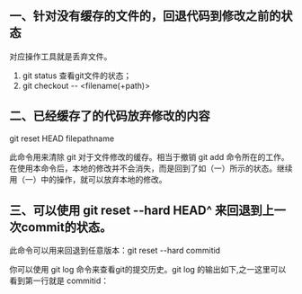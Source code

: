 ## 一、针对没有缓存的文件的，回退代码到修改之前的状态
对应操作工具就是丢弃文件。

1. git status 查看git文件的状态；
2. git checkout -- <filename(+path)>

## 二、已经缓存了的代码放弃修改的内容

git reset HEAD filepathname

此命令用来清除 git 对于文件修改的缓存。相当于撤销 git add 命令所在的工作。在使用本命令后，本地的修改并不会消失，而是回到了如（一）所示的状态。继续用（一）中的操作，就可以放弃本地的修改。

## 三、可以使用 git reset --hard HEAD^ 来回退到上一次commit的状态。

此命令可以用来回退到任意版本：git reset --hard  commitid

你可以使用 git log 命令来查看git的提交历史。git log 的输出如下,之一这里可以看到第一行就是 commitid：
